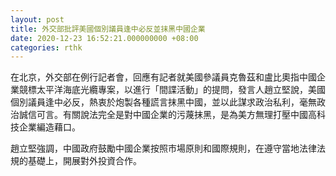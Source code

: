 ```yaml
---
layout: post
title: 外交部批評美國個別議員逢中必反並抹黑中國企業
date: 2020-12-23 16:52:21.000000000 +08:00
categories: rthk
---
```


在北京，外交部在例行記者會，回應有記者就美國參議員克魯茲和盧比奧指中國企業競標太平洋海底光纜專案，以進行「間諜活動」的提問，發言人趙立堅說，美國個別議員逢中必反，熱衷於炮製各種謊言抹黑中國，並以此謀求政治私利，毫無政治誠信可言。有關說法完全是對中國企業的污蔑抹黑，是為美方無理打壓中國高科技企業編造藉口。

趙立堅強調，中國政府鼓勵中國企業按照市場原則和國際規則，在遵守當地法律法規的基礎上，開展對外投資合作。
